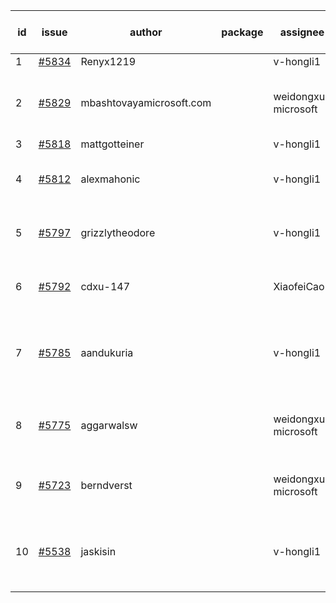 | id | issue | author | package | assignee | bot advice | created date of issue | target release date | date from target |
| ------ | ------ | ------ | ------ | ------ | ------ | ------ | ------ | :-----: |
| 1 | [#5834](https://github.com/Azure/sdk-release-request/issues/5834) | Renyx1219 |  | v-hongli1 | new issue. | 01-23 | 02-28 |  |
| 2 | [#5829](https://github.com/Azure/sdk-release-request/issues/5829) | mbashtovayamicrosoft.com |  | weidongxu-microsoft | new comment. Attention to inconsistent tag. | 01-15 | 02-28 |  |
| 3 | [#5818](https://github.com/Azure/sdk-release-request/issues/5818) | mattgotteiner |  | v-hongli1 |  | 01-13 | 02-28 |  |
| 4 | [#5812](https://github.com/Azure/sdk-release-request/issues/5812) | alexmahonic |  | v-hongli1 | close to release date. HoldOn. | 01-10 | 01-24 | 0 |
| 5 | [#5797](https://github.com/Azure/sdk-release-request/issues/5797) | grizzlytheodore |  | v-hongli1 | new issue. close to release date. | 01-06 | 01-24 | 0 |
| 6 | [#5792](https://github.com/Azure/sdk-release-request/issues/5792) | cdxu-147 |  | XiaofeiCao | close to release date. HoldOn. | 12-26 | 01-24 | 0 |
| 7 | [#5785](https://github.com/Azure/sdk-release-request/issues/5785) | aandukuria |  | v-hongli1 | new issue. new comment. close to release date. | 12-16 | 01-23 | 0 |
| 8 | [#5775](https://github.com/Azure/sdk-release-request/issues/5775) | aggarwalsw |  | weidongxu-microsoft | close to release date. FirstBeta. TypeSpec. | 12-11 | 01-24 | 0 |
| 9 | [#5723](https://github.com/Azure/sdk-release-request/issues/5723) | berndverst |  | weidongxu-microsoft | new comment. FirstBeta. TypeSpec. | 11-15 | 02-21 |  |
| 10 | [#5538](https://github.com/Azure/sdk-release-request/issues/5538) | jaskisin |  | v-hongli1 | close to release date. FirstGA. HoldOn. TypeSpec. | 09-27 | 01-24 | 0 |
